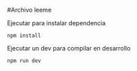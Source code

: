 #Archivo leeme

Ejecutar para instalar dependencia 
```
npm install
```

Ejecutar un dev para compilar en desarrollo 
```
npm run dev
```
